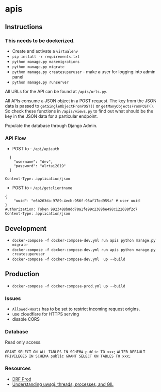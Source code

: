 # apis

## Instructions

### This needs to be dockerized.

- Create and activate a `virtualenv`
- `pip install -r requirements.txt`
- `python manage.py makemigrations`
- `python manage.py migrate`
- `python manage.py createsuperuser` - make a user for logging into admin panel
- `python manage.py runserver`

All URLs for the API can be found at `/apis/urls.py`.

All APIs consume a JSON object in a POST request.
The key from the JSON data is passed to `getSingleObjectFromPOST()` or `getManyObjectsFromPOST()`. So check these functions in `/apis/views.py` to find out what should be the key in the JSON data for a particular endpoint.

Populate the database through Django Admin.

### API Flow

* POST to - `/api/apiauth`
```
  {
	"username": "dev",
	"password": "alrtai2019"
  }

Content-Type: application/json
```
* POST to - `/api/getclientname`

```
{
	"uuid": "e6b263da-9789-4ecb-956f-93af17ed959a" # user uuid
}
Authorization: Token 9923488b8dd78a1fe99c2389be498c122688f2c7
Content-Type: application/json
```

## Development
  * `docker-compose -f docker-compose-dev.yml run apis python manage.py migrate`
  * `docker-compose -f docker-compose-dev.yml run apis python manage.py createsuperuser`
  * `docker-compose -f docker-compose-dev.yml  up --build`

## Production

* `docker-compose -f docker-compose-prod.yml up --build`


### Issues
* `Allowed-Hosts` has to be set to restrict incoming request origins.
* use cloudflare for HTTPS serving
* disable CORS

### Database


Read only access.

`GRANT SELECT ON ALL TABLES IN SCHEMA public TO xxx;`
`ALTER DEFAULT PRIVILEGES IN SCHEMA public GRANT SELECT ON TABLES TO xxx;`


### Resources
* [DRF Prod](https://dragonprogrammer.com/django-drf-api-production-docker/)
* [Understanding uwsgi, threads, processes, and GIL](https://www.reddit.com/r/Python/comments/4s40ge/understanding_uwsgi_threads_processes_and_gil/)